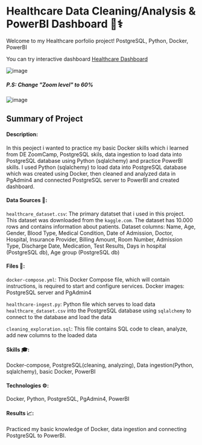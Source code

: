 # Healthcare Data Cleaning/Analysis & PowerBI Dashboard 🏥⚕️
Welcome to my Healthcare porfolio project! PostgreSQL, Python, Docker, PowerBI

You can try interactive dashboard [Healthcare Dashboard](https://app.powerbi.com/view?r=eyJrIjoiZTU0OWFhNjQtMzBjNi00Mjc3LTk5MzgtNWNhZTNjY2YwOGIxIiwidCI6ImRmODY3OWNkLWE4MGUtNDVkOC05OWFjLWM4M2VkN2ZmOTVhMCJ9)

![image](https://github.com/FuadAnalyst/Portfolio-Poject-Healthcare/assets/156589453/f95358e5-99d5-4d5f-b9bc-e5373fdaf1af)

##### P.S: Change "Zoom level" to 60%

![image](https://github.com/FuadAnalyst/Portfolio-Poject-Healthcare/assets/156589453/8abb4237-bd27-4db7-8757-ea9419184fe2)


## Summary of Project
#### Description: 
In this peoject i wanted to practice my basic Docker skills which i learned from DE ZoomCamp, PostgreSQL skils, data ingestion to load data into PostgreSQL database using Python (sqlalchemy) and practice PowerBI skills. I used Python (sqlalchemy) to load data into PostgreSQL database which was created using Docker, then cleaned and analyzed data in PgAdmin4 and connected PostgreSQL server to PowerBI and created dashboard.

#### Data Sources 📂:
`healthcare_dataset.csv`: The primary datatset that i used in this project. This dataset was downloaded from the `kaggle.com`. The dataset has 10.000 rows and contains information about patients. Dataset columns: Name, Age, Gender, Blood Type, Medical Condition, Date of Admission, Doctor, Hospital, Insurance Provider, Billing Amount, Room Number, Admission Type, Discharge Date, Medication, Test Results, Days in hospital (PostgreSQL db), Age group (PostgreSQL db)

#### Files 📁:
`docker-compose.yml`: This Docker Compose file, which will contain instructions, is required to start and configure services. Docker images: PostgreSQL server and PgAdmin4

`healthcare-ingest.py`: Python file which serves to load data `healthcare_dataset.csv` into the PostgreSQL database using `sqlalchemy` to connect to the database and load the data

`cleaning_exploration.sql`: This file contains SQL code to clean, analyze, add new columns to the loaded data

#### Skills 🎓: 
Docker-compose, PostgreSQL(cleaning, analyzing), Data ingestion(Python, sqlalchemy), basic Docker, PowerBI

#### Technologies ⚙️:
Docker, Python, PostgreSQL, PgAdmin4, PowerBI

#### Results 📈:
Practiced my basic knowledge of Docker, data ingestion and connecting PostgreSQL to PowerBI.
